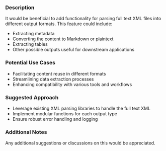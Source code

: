### Description
It would be beneficial to add functionality for parsing full text XML files into different output formats. This feature could include:
- Extracting metadata
- Converting the content to Markdown or plaintext
- Extracting tables
- Other possible outputs useful for downstream applications

### Potential Use Cases
- Facilitating content reuse in different formats
- Streamlining data extraction processes
- Enhancing compatibility with various tools and workflows

### Suggested Approach
- Leverage existing XML parsing libraries to handle the full text XML
- Implement modular functions for each output type
- Ensure robust error handling and logging

### Additional Notes
Any additional suggestions or discussions on this would be appreciated.